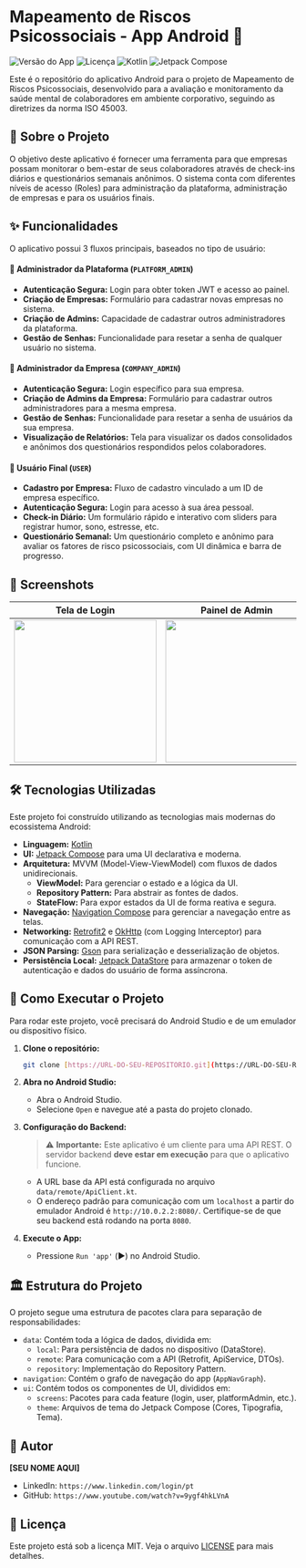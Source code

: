 # Mapeamento de Riscos Psicossociais - App Android 🧠

![Versão do App](https://img.shields.io/badge/version-1.0.0-blue)
![Licença](https://img.shields.io/badge/license-MIT-green)
![Kotlin](https://img.shields.io/badge/Kotlin-1.9.22-%237F52FF)
![Jetpack Compose](https://img.shields.io/badge/Jetpack_Compose-1.6.8-%234285F4)

Este é o repositório do aplicativo Android para o projeto de Mapeamento de Riscos Psicossociais, desenvolvido para a avaliação e monitoramento da saúde mental de colaboradores em ambiente corporativo, seguindo as diretrizes da norma ISO 45003.

## 📖 Sobre o Projeto

O objetivo deste aplicativo é fornecer uma ferramenta para que empresas possam monitorar o bem-estar de seus colaboradores através de check-ins diários e questionários semanais anônimos. O sistema conta com diferentes níveis de acesso (Roles) para administração da plataforma, administração de empresas e para os usuários finais.

## ✨ Funcionalidades

O aplicativo possui 3 fluxos principais, baseados no tipo de usuário:

#### 👑 Administrador da Plataforma (`PLATFORM_ADMIN`)
- **Autenticação Segura:** Login para obter token JWT e acesso ao painel.
- **Criação de Empresas:** Formulário para cadastrar novas empresas no sistema.
- **Criação de Admins:** Capacidade de cadastrar outros administradores da plataforma.
- **Gestão de Senhas:** Funcionalidade para resetar a senha de qualquer usuário no sistema.

#### 🏢 Administrador da Empresa (`COMPANY_ADMIN`)
- **Autenticação Segura:** Login específico para sua empresa.
- **Criação de Admins da Empresa:** Formulário para cadastrar outros administradores para a mesma empresa.
- **Gestão de Senhas:** Funcionalidade para resetar a senha de usuários da sua empresa.
- **Visualização de Relatórios:** Tela para visualizar os dados consolidados e anônimos dos questionários respondidos pelos colaboradores.

#### 👤 Usuário Final (`USER`)
- **Cadastro por Empresa:** Fluxo de cadastro vinculado a um ID de empresa específico.
- **Autenticação Segura:** Login para acesso à sua área pessoal.
- **Check-in Diário:** Um formulário rápido e interativo com sliders para registrar humor, sono, estresse, etc.
- **Questionário Semanal:** Um questionário completo e anônimo para avaliar os fatores de risco psicossociais, com UI dinâmica e barra de progresso.

## 📸 Screenshots

| Tela de Login | Painel de Admin | Questionário |
| :---: | :---: | :---: |
| <img src="URL_DO_SEU_SCREENSHOT_LOGIN.png" width="250"> | <img src="URL_DO_SEU_SCREENSHOT_ADMIN.png" width="250"> | <img src="URL_DO_SEU_SCREENSHOT_QUESTIONARIO.png" width="250"> |

## 🛠️ Tecnologias Utilizadas

Este projeto foi construído utilizando as tecnologias mais modernas do ecossistema Android:

- **Linguagem:** [Kotlin](https://kotlinlang.org/)
- **UI:** [Jetpack Compose](https://developer.android.com/jetpack/compose) para uma UI declarativa e moderna.
- **Arquitetura:** MVVM (Model-View-ViewModel) com fluxos de dados unidirecionais.
  - **ViewModel:** Para gerenciar o estado e a lógica da UI.
  - **Repository Pattern:** Para abstrair as fontes de dados.
  - **StateFlow:** Para expor estados da UI de forma reativa e segura.
- **Navegação:** [Navigation Compose](https://developer.android.com/jetpack/compose/navigation) para gerenciar a navegação entre as telas.
- **Networking:** [Retrofit2](https://square.github.io/retrofit/) e [OkHttp](https://square.github.io/okhttp/) (com Logging Interceptor) para comunicação com a API REST.
- **JSON Parsing:** [Gson](https://github.com/google/gson) para serialização e desserialização de objetos.
- **Persistência Local:** [Jetpack DataStore](https://developer.android.com/topic/libraries/architecture/datastore) para armazenar o token de autenticação e dados do usuário de forma assíncrona.

## 🚀 Como Executar o Projeto

Para rodar este projeto, você precisará do Android Studio e de um emulador ou dispositivo físico.

1.  **Clone o repositório:**
    ```bash
    git clone [https://URL-DO-SEU-REPOSITORIO.git](https://URL-DO-SEU-REPOSITORIO.git)
    ```

2.  **Abra no Android Studio:**
    - Abra o Android Studio.
    - Selecione `Open` e navegue até a pasta do projeto clonado.

3.  **Configuração do Backend:**
    > ⚠️ **Importante:** Este aplicativo é um cliente para uma API REST. O servidor backend **deve estar em execução** para que o aplicativo funcione.
    - A URL base da API está configurada no arquivo `data/remote/ApiClient.kt`.
    - O endereço padrão para comunicação com um `localhost` a partir do emulador Android é `http://10.0.2.2:8080/`. Certifique-se de que seu backend está rodando na porta `8080`.

4.  **Execute o App:**
    - Pressione `Run 'app'` (▶️) no Android Studio.

## 🏛️ Estrutura do Projeto

O projeto segue uma estrutura de pacotes clara para separação de responsabilidades:

-   `data`: Contém toda a lógica de dados, dividida em:
    -   `local`: Para persistência de dados no dispositivo (DataStore).
    -   `remote`: Para comunicação com a API (Retrofit, ApiService, DTOs).
    -   `repository`: Implementação do Repository Pattern.
-   `navigation`: Contém o grafo de navegação do app (`AppNavGraph`).
-   `ui`: Contém todos os componentes de UI, divididos em:
    -   `screens`: Pacotes para cada feature (login, user, platformAdmin, etc.).
    -   `theme`: Arquivos de tema do Jetpack Compose (Cores, Tipografia, Tema).

## 👤 Autor

**[SEU NOME AQUI]**

-   LinkedIn: `https://www.linkedin.com/login/pt`
-   GitHub: `https://www.youtube.com/watch?v=9ygf4hkLVnA`

## 📄 Licença

Este projeto está sob a licença MIT. Veja o arquivo [LICENSE](LICENSE.md) para mais detalhes.

